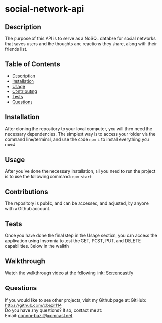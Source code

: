 # social-network-api

## Description

The purpose of this API is to serve as a NoSQL databse for social networks that saves users and the thoughts and reactions they share, along with their friends list. 

## Table of Contents

  * [Description](#description)
  * [Installation](#installation)
  * [Usage](#usage)
  * [Contributing](#contributing)
  * [Tests](#tests)
  * [Questions](#questions)

## Installation

After cloning the repository to your local computer, you will then need the necessary dependencies. The simplest way is to access your folder via the command line/terminal, and use the code ```npm i``` to install everything you need. 

## Usage

After you've done the necessary installation, all you need to run the project is to use the following command:
```npm start```

## Contributions

The repository is public, and can be accessed, and adjusted, by anyone with a Github account.

## Tests

Once you have done the final step in the Usage section, you can access the application using Insomnia to test the GET, POST, PUT, and DELETE capabilities. Below in the walkth

## Walkthrough

Watch the walkthrough video at the following link: 
[Screencastify](https://drive.google.com/file/d/1Ss5zzUH3B-OtWlWvC7QG8TRwoZvgFnwj/view)

## Questions

  If you would like to see other projects, visit my Github page at: GitHub: https://github.com/cbazil114 
  <br>
  Do you have any questions? If so, contact me at: 
  <br>
  Email: connor-bazil@comcast.net